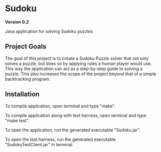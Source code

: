 # Sudoku
__Version 0.2__

Java application for solving Sudoku puzzles

## Project Goals
The goal of this project is to create a Sudoku Puzzle solver that not only solves a puzzle, but
does so by applying rules a human player would use. This way the application can act as a
step-by-step guide to solving a puzzle. This also increases the scope of the project beyond that
of a simple backtracking program.

## Installation
To compile application, open terminal and type "make".

To compile application along with test harness, open terminal and type "make test".

To open the application, run the generated executable "Sudoku.jar".

To open the test harness, run the generated executable "SudokuTestClient.jar" in terminal.